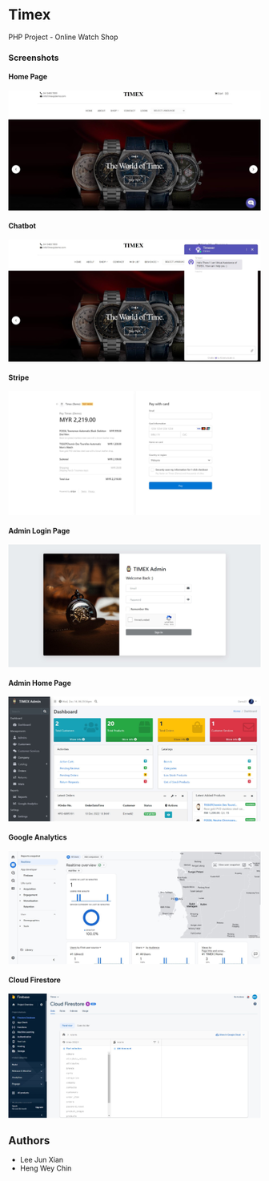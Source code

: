 # Timex

PHP Project - Online Watch Shop

### Screenshots

#### Home Page
![](screenshot/home.jpg)

#### Chatbot
![](screenshot/chatbot.jpg)

#### Stripe
![](screenshot/stripe.jpg)

#### Admin Login Page
![](screenshot/adminLogin.jpg)

#### Admin Home Page
![](screenshot/adminHome.jpg)

#### Google Analytics
![](screenshot/ga.jpg)

#### Cloud Firestore
![](screenshot/firestore.jpg)

## Authors

- Lee Jun Xian
- Heng Wey Chin
